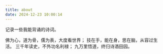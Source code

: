 ```yaml
---
title: about
date: 2024-12-23 10:00:14
---
```


记录一些我能背诵的诗词。

佛为心，道为骨，儒为表，大度看世界；
技在手，能在身，思在脑，从容过生活。
三千年读史，不外功名利禄；
九万里悟道，终归诗酒田园。
